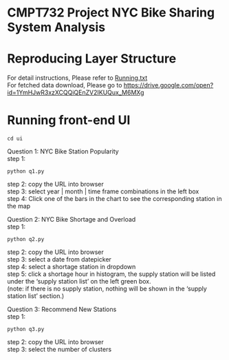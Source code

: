 # CMPT732 Project NYC Bike Sharing System Analysis

# Reproducing Layer Structure

For detail instructions, Please refer to [Running.txt](Running.txt)<br/>
For fetched data download, Please go to https://drive.google.com/open?id=1YmHJwR3xzXCQQiQEnZV2IKUQux_M6MXg 

# Running front-end UI

```
cd ui
```

Question 1: NYC Bike Station Popularity  
step 1: 
```
python q1.py
```
step 2: copy the URL into browser  
step 3: select year | month | time frame combinations in the left box  
step 4: Click one of the  bars in the chart to see the corresponding station in the map  

Question 2: NYC Bike Shortage and Overload  
step 1:   
```
python q2.py
```
step 2: copy the URL into browser  
step 3: select a date from datepicker  
step 4: select a shortage station in dropdown  
step 5: click a shortage hour in histogram, the supply station will be listed under the ‘supply station list’ on the left green box.  
(note: if there is no supply station, nothing will be shown in the ‘supply station list’ section.)  

Question 3: Recommend New Stations  
step 1: 
```
python q3.py
```
step 2: copy the URL into browser   
step 3: select the number of clusters  

